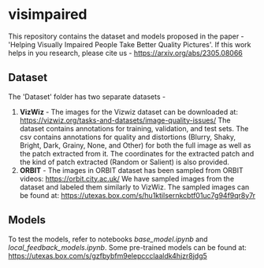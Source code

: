 # visimpaired
This repository contains the dataset and models proposed in the paper - 'Helping Visually Impaired People Take Better Quality Pictures'. If this work helps in you research, please cite us - https://arxiv.org/abs/2305.08066

## Dataset
The 'Dataset' folder has two separate datasets -
1. **VizWiz** - The images for the Vizwiz dataset can be downloaded at: https://vizwiz.org/tasks-and-datasets/image-quality-issues/
  The dataset contains annotations for training, validation, and test sets. The csv contains annotations for quality and distortions (Blurry, Shaky, Bright, Dark, Grainy, None, and Other) for both the full image as well as the patch extracted from it. The coordinates for the extracted patch and the kind of patch extracted (Random or Salient) is also provided.
2. **ORBIT** - The images in ORBIT dataset has been sampled from ORBIT videos: https://orbit.city.ac.uk/
   We have sampled images from the dataset and labeled them similarly to VizWiz. The sampled images can be found at: https://utexas.box.com/s/hu1ktilsernkcbtf01uc7g94f9qr8y7r

## Models 
To test the models, refer to notebooks *base_model.ipynb* and *local_feedback_models.ipynb*. Some pre-trained models can be found at: https://utexas.box.com/s/gzfbybfm9elepccclaaldk4hjzr8jdg5
